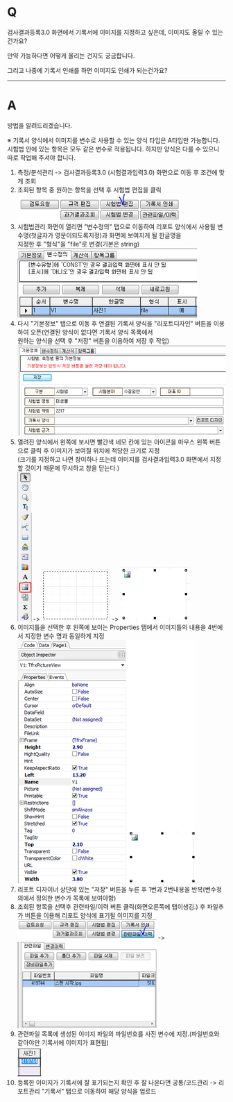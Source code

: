 # Q

검사결과등록3.0 화면에서 기록서에 이미지를 지정하고 싶은데, 이미지도 올릴 수 있는건가요?  

만약 가능하다면 어떻게 올리는 건지도 궁금합니다.  

그리고 나중에 기록서 인쇄를 하면 이미지도 인쇄가 되는건가요?

***
# A
방법을 알려드리겠습니다.  

※ 기록서 양식에서 이미지를 변수로 사용할 수 있는 양식 타입은 A타입만 가능합니다.  
   시험법 안에 있는 항목은 모두 같은 변수로 적용됩니다. 하지만 양식은 다를 수 있으니 따로 작업해 주셔야 합니다.  

1. 측정/분석관리 -> 검사결과등록3.0 (시험결과입력3.0) 화면으로 이동 후 조건에 맞게 조회  
1. 조회된 항목 중 원하는 항목을 선택 후 시험법 편집을 클릭  
![](/assets/faq/004-08/01시험법편집.png)  
1. 시험법관리 화면이 열리면 "변수정의" 탭으로 이동하여 리포트 양식에서 사용될 변수명(첫글자가 영문이되도록지정)과 화면에 보여지게 될 한글명을  
지정한 후 "형식"을 "file"로 변경(기본은 string)  
![](/assets/faq/004-08/02변수정의.png)  
1. 다시 "기본정보" 탭으로 이동 후 연결된 기록서 양식을 "리포트디자인" 버튼을 이용하여 오픈(연결된 양식이 없다면 기록서 양식 목록에서  
원하는 양식을 선택 후 "저장" 버튼을 이용하여 저장 후 작업)  
![](/assets/faq/004-08/03기본정보.png)  
1. 열려진 양식에서 왼쪽에 보시면 빨간색 네모 칸에 있는 아이콘을 마우스 왼쪽 버튼으로 클릭 후 이미지가 보여질 위치에 적당한 크기로 지정   
(크기를 지정하고 나면 창이하나 뜨는데 이미지를 검사결과입력3.0 화면에서 지정할 것이기 때문에 무시하고 창을 닫는다.)  
![](/assets/faq/004-08/03리포트_디자이너_도구.png)  ->  ![](/assets/faq/004-08/05이미지_틀_크기.png)  -> ![](/assets/faq/004-08/06이미지틀_최종.png)    
1. 이미지틀을 선택한 후 왼쪽에 보이는 Properties 탭에서 이미지틀의 내용을 4번에서 지정한 변수 명과 동일하게 지정  
![](/assets/faq/004-08/07이미지틀_properties.png)  
1. 리포트 디자이너 상단에 있는 "저장" 버튼을 누른 후 1번과 2번내용을 반복(변수정의에서 정의한 변수가 목록에 보여야함)  
1. 조회된 항목을 선택후 관련파일/이력 버튼 클릭(화면오른쪽에 탭이생김.) 후 파일추가 버튼을 이용해 리포트 양식에 표기될 이미지를 지정  
![](/assets/faq/004-08/08관련파일이력.png)  ->![](/assets/faq/004-08/09관련파일이력2.png)  
1. 관련파일 목록에 생성된 이미지 파일의 파일번호를 사진 변수에 지정.(파일번호와 같아야만 기록서에 이미지가 표현됨)  
![](/assets/faq/004-08/10파일번호.png)   
1. 등록한 이미지가 기록서에 잘 표기되는지 확인 후 잘 나온다면 공통/코드관리 -> 리포트관리 "기록서" 탭으로 이동하여 해당 양식을 업로드